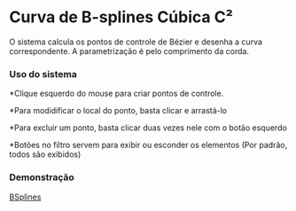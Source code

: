 # Curva de B-splines Cúbica C²
  O sistema calcula os pontos de controle de Bézier e desenha a curva correspondente. A parametrização é pelo comprimento da corda.

### Uso do sistema
  *Clique esquerdo do mouse para criar pontos de controle.

  *Para modidificar o local do ponto, basta clicar e arrastá-lo

  *Para excluir um ponto, basta clicar duas vezes nele com o botão esquerdo

  *Botões no filtro servem para exibir ou esconder os elementos (Por padrão, todos são exibidos)

### Demonstração
[BSplines](https://mvictorm.github.io/bsplines/)
